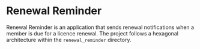 # Renewal Reminder
Renewal Reminder is an application that sends renewal notifications when a member is due for a licence renewal. 
The project follows a hexagonal architecture within the `renewal_reminder` directory.
